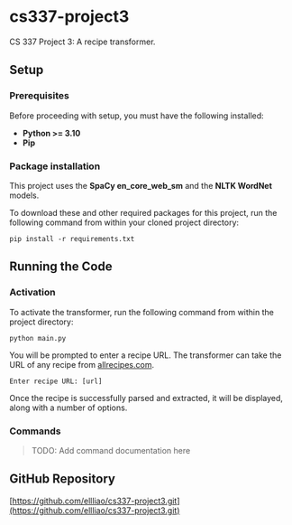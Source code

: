 # cs337-project3
CS 337 Project 3: A recipe transformer.

## Setup

### Prerequisites

Before proceeding with setup, you must have the following installed:

* **Python >= 3.10**
* **Pip**

### Package installation

This project uses the **SpaCy en_core_web_sm** and the **NLTK WordNet** models.

To download these and other required packages for this project, run the following command from within your cloned project directory:

```
pip install -r requirements.txt
```

## Running the Code

### Activation

To activate the transformer, run the following command from within the project directory:

```
python main.py
```

You will be prompted to enter a recipe URL. The transformer can take the URL of any recipe from [allrecipes.com](https://www.allrecipes.com/).

```
Enter recipe URL: [url]
```

Once the recipe is successfully parsed and extracted, it will be displayed, along with a number of options.

### Commands

> TODO: Add command documentation here

## GitHub Repository

[https://github.com/ellliao/cs337-project3.git](https://github.com/ellliao/cs337-project3.git)
